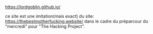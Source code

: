 
https://lordgoblin.github.io/

ce site est une imitation(mais exact) du site: https://thebestmotherfucking.website/ dans le cadre du préparcour du "mercredi" pour "The Hacking Project".